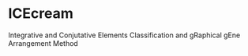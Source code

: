 # ICEcream
Integrative and Conjutative Elements Classification and gRaphical gEne Arrangement Method
